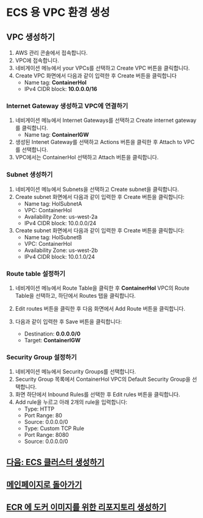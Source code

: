 # ECS 용 VPC 환경 생성

## VPC 생성하기

1. AWS 관리 콘솔에서 접속합니다.
2. VPC에 접속합니다.
3. 네비게이션 메뉴에서 your VPCs를 선택하고 Create VPC 버튼을 클릭합니다.
4. Create VPC 화면에서 다음과 같이 입력한 후 Create 버튼을 클릭합니다
    - Name tag: **ContainerHol**
    - IPv4 CIDR block: **10.0.0.0/16**

### Internet Gateway 생성하고 VPC에 연결하기

1. 네비게이션 메뉴에서 Internet Gateways를 선택하고 Create internet gateway를 클릭합니다.
    - Name tag: **ContainerIGW**
2. 생성된 Intenet Gateway를 선택하고 Actions 버튼을 클릭한 후 Attach to VPC를 선택합니다.
3. VPC에서는 ContainerHol 선택하고 Attach 버튼을 클릭합니다.

### Subnet 생성하기

1. 네비게이션 메뉴에서 Subnets을 선택하고 Create subnet을 클릭합니다.
2. Create subnet 화면에서 다음과 같이 입력한 후 Create 버튼을 클릭합니다:
    - Name tag: HolSubnetA
    - VPC: ContainerHol
    - Availability Zone: us-west-2a
    - IPv4 CIDR block: 10.0.0.0/24
3. Create subnet 화면에서 다음과 같이 입력한 후 Create 버튼을 클릭합니다:
    - Name tag: HolSubnetB
    - VPC: ContainerHol
    - Availability Zone: us-west-2b
    - IPv4 CIDR block: 10.0.1.0/24

### Route table 설정하기

1. 네비게이션 메뉴에서 Route Table을 클릭한 후 **ContainerHol** VPC의 Route Table을 선택하고, 하단에서 Routes 탭을 클릭합니다.

2. Edit routes 버튼을 클릭한 후 다음 화면에서 Add Route 버튼을 클릭합니다.
3. 다음과 같이 입력한 후 Save 버튼을 클릭합니다:
    - Destination: **0.0.0.0/0**
    - Target: **ContainerIGW**

### Security Group 설정하기

1. 네비게이션 메뉴에서 Security Groups를 선택합니다.
2. Security Group 목록에서 ContainerHol VPC의 Default Security Group을 선택합니다.
3. 화면 하단에서 Inbound Rules를 선택한 후 Edit rules 버튼을 클릭합니다.
4. Add rule을 누르고 아래 2개의 rule을 입력합니다:
    - Type: HTTP
    - Port Range: 80
    - Source: 0.0.0.0/0
    - Type: Custom TCP Rule
    - Port Range: 8080
    - Source: 0.0.0.0/0

## [다음: ECS 클러스터 생성하기](create-ecs-cluster.md)

## [메인페이지로 돌아가기](../README.md)

## [ECR 에 도커 이미지를 위한 리포지토리 생성하기](create-ecr-repository.md)
